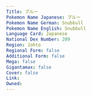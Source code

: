 ```yaml
---
﻿Title: ブルー
Pokemon Name Japanese: ブルー
Pokemon Name German: Snubbull
Pokemon Name English: Snubbull
Language Card: Japanese
National Dex Number: 209
Region: Johto
Regional Form: false
Additional Form: false
Mega: false
Gigantamax: false
Cover: false
Link: 
Owned: 
---
```

